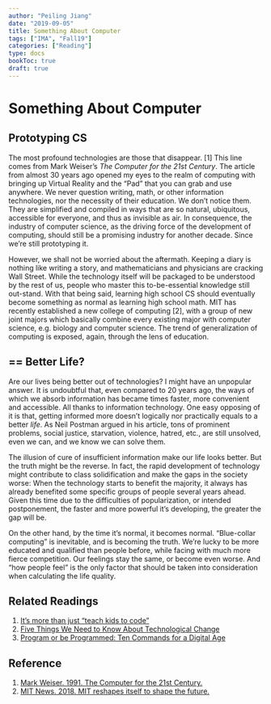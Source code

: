 ```yaml
---
author: "Peiling Jiang"
date: "2019-09-05"
title: Something About Computer
tags: ["IMA", "Fall19"]
categories: ["Reading"]
type: docs
bookToc: true
draft: true
---
```


# Something About Computer

## Prototyping CS
The most profound technologies are those that disappear. [1] This line comes from Mark Weiser’s _The Computer for the 21st Century_. The article from almost 30 years ago opened my eyes to the realm of computing with bringing up Virtual Reality and the “Pad” that you can grab and use anywhere. We never question writing, math, or other information technologies, nor the necessity of their education. We don’t notice them. They are simplified and compiled in ways that are so natural, ubiquitous, accessible for everyone, and thus as invisible as air. In consequence, the industry of computer science, as the driving force of the development of computing, should still be a promising industry for another decade. Since we’re still prototyping it.

However, we shall not be worried about the aftermath. Keeping a diary is nothing like writing a story, and mathematicians and physicians are cracking Wall Street. While the technology itself will be packaged to be understood by the rest of us, people who master this to-be-essential knowledge still out-stand. With that being said, learning high school CS should eventually become something as normal as learning high school math. MIT has recently established a new college of computing [2], with a group of new joint majors which basically combine every existing major with computer science, e.g. biology and computer science. The trend of generalization of computing is exposed, again, through the lens of education.

## == Better Life?
Are our lives being better out of technologies? I might have an unpopular answer. It is undoubtful that, even compared to 20 years ago, the ways of which we absorb information has became times faster, more convenient and accessible. All thanks to information technology. One easy opposing of it is that, getting informed more doesn’t logically nor practically equals to a better _life_. As Neil Postman argued in his article, tons of prominent problems, social justice, starvation, violence, hatred, etc., are still unsolved, even we can, and we know we can solve them.

The illusion of cure of insufficient information make our life looks better. But the truth might be the reverse. In fact, the rapid development of technology might contribute to class solidification and make the gaps in the society worse: When the technology starts to benefit the majority, it always has already benefited some specific groups of people several years ahead. Given this time due to the difficulties of popularization, or intended postponement, the faster and more powerful it’s developing, the greater the gap will be.

On the other hand, by the time it’s normal, it becomes normal. “Blue-collar computing” is inevitable, and is becoming the truth. We’re lucky to be more educated and qualified than people before, while facing with much more fierce competition. Our feelings stay the same, or become even worse. And “how people feel” is the only factor that should be taken into consideration when calculating the life quality.

## Related Readings
1. [It’s more than just “teach kids to code”](http://anildash.com/2016/09/14/its_more_than_just_teach_kids_to_code/)
2. [Five Things We Need to Know About Technological Change](https://web.cs.ucdavis.edu/~rogaway/classes/188/materials/postman.pdf)
3. [Program or be Programmed: Ten Commands for a Digital Age](https://www.youtube.com/watch?v=imV3pPIUy1k)

## Reference
1. [Mark Weiser. 1991. The Computer for the 21st Century.](https://www.ics.uci.edu/~corps/phaseii/Weiser-Computer21stCentury-SciAm.pdf)
2. [MIT News. 2018. MIT reshapes itself to shape the future.](news.mit.edu/2018/mit-reshapes-itself-stephen-schwarzman-college-of-computing-1015)
